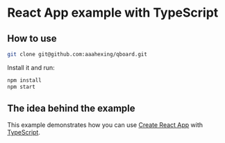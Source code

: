 # React App example with TypeScript

## How to use

```sh
git clone git@github.com:aaahexing/qboard.git
```

Install it and run:

```sh
npm install
npm start
```

## The idea behind the example

This example demonstrates how you can use [Create React App](https://github.com/facebookincubator/create-react-app) with [TypeScript](https://github.com/Microsoft/TypeScript).